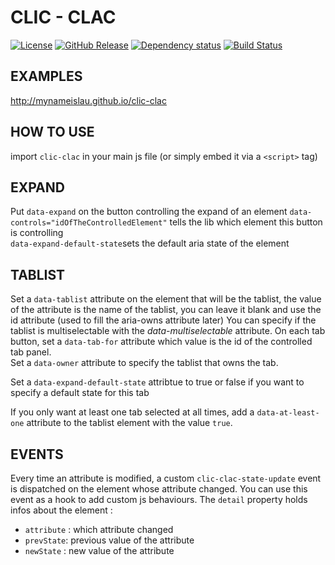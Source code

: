 # CLIC - CLAC

[![License][license-image]][license-url]
[![GitHub Release][github-release-image]][github-release-url]
[![Dependency status][david-dm-image]][david-dm-url]
[![Build Status][travis-image]][travis-url]

## EXAMPLES

http://mynameislau.github.io/clic-clac

## HOW TO USE

import `clic-clac` in your main js file (or simply embed it via a `<script>` tag)

## EXPAND

 Put `data-expand` on the button controlling the expand of an element
`data-controls="idOfTheControlledElement"` tells the lib which element this button is controlling  
`data-expand-default-state`sets the default aria state of the element

## TABLIST

Set a `data-tablist` attribute on the element that will be the tablist,
the value of the attribute
is the name of the tablist, you can leave it blank and use
the id attribute (used to fill the aria-owns attribute later)
You can specify if the tablist is multiselectable with the *data-multiselectable* attribute.
On each tab button, set a `data-tab-for` attribute which value is the id
of the controlled tab panel.  
Set a `data-owner` attribute 
to specify the tablist that owns the tab.  

Set a `data-expand-default-state` attribtue to true or false if you want
to specify a default state for this tab

If you only want at least one tab selected at all times, add a `data-at-least-one` attribute to the tablist element with the value `true`.

## EVENTS

Every time  an attribute is modified, a custom `clic-clac-state-update` event is dispatched on the element whose attribute changed.
You can use this event as a hook to add custom js behaviours.
The `detail` property holds infos about the element : 
 - `attribute` : which attribute changed
 - `prevState`: previous value of the attribute
 - `newState` : new value of the attribute
 
[david-dm-image]: https://img.shields.io/david/mynameislau/clic-clac.svg
[david-dm-url]: https://david-dm.org/mynameislau/clic-clac
[travis-image]: https://travis-ci.org/mynameislau/clic-clac.svg?branch=master
[travis-url]: https://travis-ci.org/mynameislau/clic-clac
[github-release-image]: https://img.shields.io/github/release/mynameislau/clic-clac.svg
[github-release-url]: https://github.com/mynameislau/clic-clac/releases
[license-image]: https://img.shields.io/badge/License-MIT-yellow.svg
[license-url]: https://opensource.org/licenses/MIT
